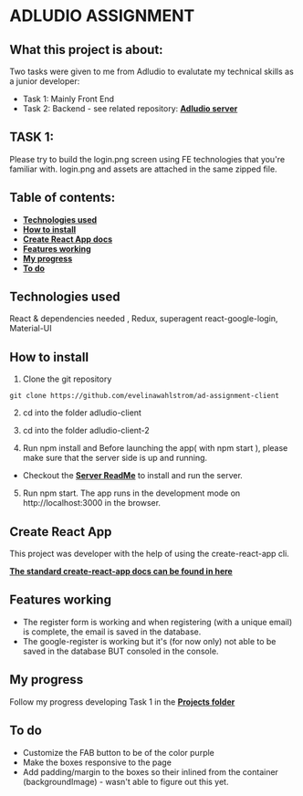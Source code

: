 # ADLUDIO ASSIGNMENT 
## What this project is about:

Two tasks were given to me from Adludio to evalutate my technical skills as a junior developer:
- Task 1: Mainly Front End 
- Task 2: Backend - see related repository: **[Adludio server](https://github.com/evelinawahlstrom/ad-assignment-server)**

## TASK 1:
Please try to build the​ login.png​ screen using FE technologies that you're familiar with. 
​login.png and assets are attached in the same zipped file.

## Table of contents:
- **[Technologies used](#technologies-used)**
- **[How to install](#how-to-install)**
- **[Create React App docs](#create-react-app)**
- **[Features working](#features-working)**
- **[My progress](#my-progress)**
- **[To do](#to-do)**

## Technologies used
React & dependencies needed , Redux, superagent react-google-login, Material-UI

## How to install

1. Clone the git repository

`git clone https://github.com/evelinawahlstrom/ad-assignment-client`

2. cd into the folder adludio-client

3. cd into the folder adludio-client-2

4. Run npm install and Before launching the app( with npm start ), please make sure that the server side is up and running.
-  Checkout the **[Server ReadMe](https://github.com/evelinawahlstrom/ad-assignment-server)** to install and run the server.

5. Run npm start. The app runs in the development mode on http://localhost:3000 in the browser.

## Create React App

This project was developer with the help of using the create-react-app cli.

**[The standard create-react-app docs can be found in here](./create-react-app-docs.md)**


## Features working

- The register form is working and when registering (with a unique email) is complete, the email is saved in the database. 
- The google-register is working but it's (for now only) not able to be saved in the database BUT consoled in the console. 

## My progress
Follow my progress developing Task 1 in the **[Projects folder](https://github.com/evelinawahlstrom/ad-assignment-client/projects)**

## To do

- Customize the FAB button to be of the color purple
- Make the boxes responsive to the page
- Add padding/margin to the boxes so their inlined from the container (backgroundImage) - wasn't able to figure out this yet.
